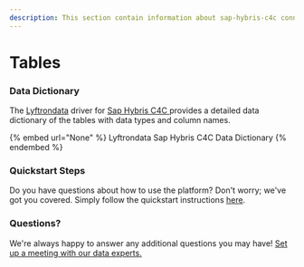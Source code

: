 ```yaml
---
description: This section contain information about sap-hybris-c4c connector tables information
---
```


# Tables

### Data Dictionary

The [Lyftrondata](https://www.lyftrondata.com/) driver for [Sap Hybris C4C](None/)[ ](https://www.lyftrondata.com/integration/sap-hybris-c4c/)provides a detailed data dictionary of the tables with data types and column names.

{% embed url="None" %}
Lyftrondata Sap Hybris C4C Data Dictionary
{% endembed %}

### Quickstart Steps

Do you have questions about how to use the platform? Don't worry; we've got you covered. Simply follow the quickstart instructions [here](../README.md).

### Questions? <a href="#questions" id="questions"></a>

We're always happy to answer any additional questions you may have! [Set up a meeting with our data experts.](https://www.lyftrondata.com/book-a-meeting/)

